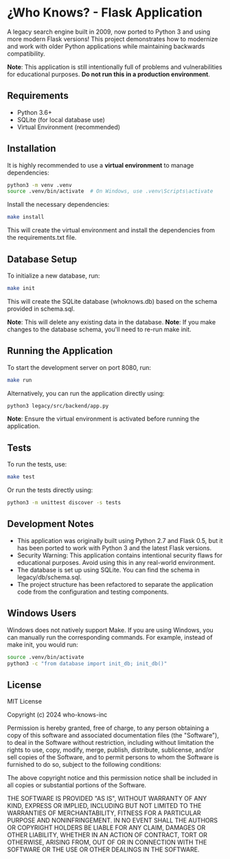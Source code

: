 # ¿Who Knows? - Flask Application

A legacy search engine built in 2009, now ported to Python 3 and using more modern Flask versions! This project demonstrates how to modernize and work with older Python applications while maintaining backwards compatibility.

**Note**: This application is still intentionally full of problems and vulnerabilities for educational purposes. **Do not run this in a production environment**.

## Requirements

- Python 3.6+
- SQLite (for local database use)
- Virtual Environment (recommended)

## Installation

It is highly recommended to use a **virtual environment** to manage dependencies:

```bash
python3 -m venv .venv
source .venv/bin/activate  # On Windows, use .venv\Scripts\activate
```

Install the necessary dependencies:
    
```bash
make install
```
This will create the virtual environment and install the dependencies from the requirements.txt file.

## Database Setup
To initialize a new database, run:

```bash
make init
```

This will create the SQLite database (whoknows.db) based on the schema provided in schema.sql.

**Note**: This will delete any existing data in the database.
**Note**: If you make changes to the database schema, you'll need to re-run make init.

## Running the Application
To start the development server on port 8080, run:
    
```bash
make run
```

Alternatively, you can run the application directly using:

```bash
python3 legacy/src/backend/app.py
```

**Note**: Ensure the virtual environment is activated before running the application.

## Tests
To run the tests, use:

```bash
make test
```
Or run the tests directly using:

```bash
python3 -m unittest discover -s tests
```

## Development Notes
- This application was originally built using Python 2.7 and Flask 0.5, but it has been ported to work with Python 3 and the latest Flask versions.
- Security Warning: This application contains intentional security flaws for educational purposes. Avoid using this in any real-world environment.
- The database is set up using SQLite. You can find the schema in legacy/db/schema.sql.
- The project structure has been refactored to separate the application code from the configuration and testing components.

## Windows Users
Windows does not natively support Make. If you are using Windows, you can manually run the corresponding commands. For example, instead of make init, you would run:

```bash
source .venv/bin/activate
python3 -c "from database import init_db; init_db()"
```
## License
MIT License

Copyright (c) 2024 who-knows-inc

Permission is hereby granted, free of charge, to any person obtaining a copy
of this software and associated documentation files (the "Software"), to deal
in the Software without restriction, including without limitation the rights
to use, copy, modify, merge, publish, distribute, sublicense, and/or sell
copies of the Software, and to permit persons to whom the Software is
furnished to do so, subject to the following conditions:

The above copyright notice and this permission notice shall be included in all
copies or substantial portions of the Software.

THE SOFTWARE IS PROVIDED "AS IS", WITHOUT WARRANTY OF ANY KIND, EXPRESS OR
IMPLIED, INCLUDING BUT NOT LIMITED TO THE WARRANTIES OF MERCHANTABILITY,
FITNESS FOR A PARTICULAR PURPOSE AND NONINFRINGEMENT. IN NO EVENT SHALL THE
AUTHORS OR COPYRIGHT HOLDERS BE LIABLE FOR ANY CLAIM, DAMAGES OR OTHER
LIABILITY, WHETHER IN AN ACTION OF CONTRACT, TORT OR OTHERWISE, ARISING FROM,
OUT OF OR IN CONNECTION WITH THE SOFTWARE OR THE USE OR OTHER DEALINGS IN THE
SOFTWARE.